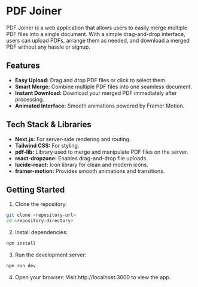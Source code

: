 # PDF Joiner

PDF Joiner is a web application that allows users to easily merge multiple PDF files into a single document. With a simple drag-and-drop interface, users can upload PDFs, arrange them as needed, and download a merged PDF without any hassle or signup.

## Features

- **Easy Upload:** Drag and drop PDF files or click to select them.
- **Smart Merge:** Combine multiple PDF files into one seamless document.
- **Instant Download:** Download your merged PDF immediately after processing.
- **Animated Interface:** Smooth animations powered by Framer Motion.

## Tech Stack & Libraries

- **Next.js:** For server-side rendering and routing.
- **Tailwind CSS:** For styling.
- **pdf-lib:** Library used to merge and manipulate PDF files on the server.
- **react-dropzone:** Enables drag-and-drop file uploads.
- **lucide-react:** Icon library for clean and modern icons.
- **framer-motion:** Provides smooth animations and transitions.

## Getting Started

1. Clone the repository:

```bash
git clone <repository-url>
cd <repository-directory>
```

2. Install dependencies:

```bash
npm install
```

3. Run the development server:

```bash
npm run dev
```

4. Open your browser:
   Visit http://localhost:3000 to view the app.

